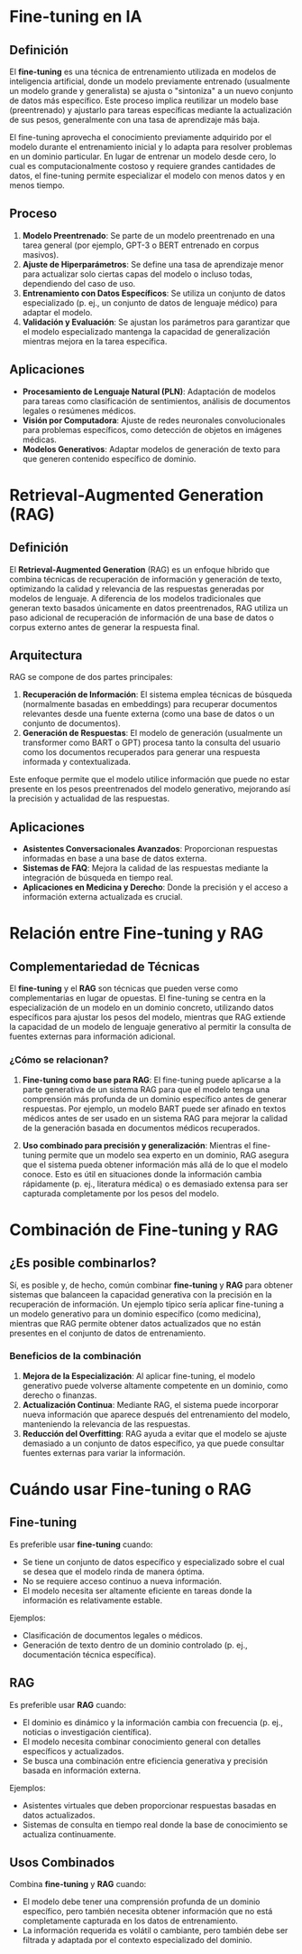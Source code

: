 # Fine-tuning en IA

## Definición

El **fine-tuning** es una técnica de entrenamiento utilizada en modelos de inteligencia artificial, donde un modelo previamente entrenado (usualmente un modelo grande y generalista) se ajusta o "sintoniza" a un nuevo conjunto de datos más específico. Este proceso implica reutilizar un modelo base (preentrenado) y ajustarlo para tareas específicas mediante la actualización de sus pesos, generalmente con una tasa de aprendizaje más baja.

El fine-tuning aprovecha el conocimiento previamente adquirido por el modelo durante el entrenamiento inicial y lo adapta para resolver problemas en un dominio particular. En lugar de entrenar un modelo desde cero, lo cual es computacionalmente costoso y requiere grandes cantidades de datos, el fine-tuning permite especializar el modelo con menos datos y en menos tiempo.

## Proceso

1. **Modelo Preentrenado**: Se parte de un modelo preentrenado en una tarea general (por ejemplo, GPT-3 o BERT entrenado en corpus masivos).
2. **Ajuste de Hiperparámetros**: Se define una tasa de aprendizaje menor para actualizar solo ciertas capas del modelo o incluso todas, dependiendo del caso de uso.
3. **Entrenamiento con Datos Específicos**: Se utiliza un conjunto de datos especializado (p. ej., un conjunto de datos de lenguaje médico) para adaptar el modelo.
4. **Validación y Evaluación**: Se ajustan los parámetros para garantizar que el modelo especializado mantenga la capacidad de generalización mientras mejora en la tarea específica.

## Aplicaciones

- **Procesamiento de Lenguaje Natural (PLN)**: Adaptación de modelos para tareas como clasificación de sentimientos, análisis de documentos legales o resúmenes médicos.
- **Visión por Computadora**: Ajuste de redes neuronales convolucionales para problemas específicos, como detección de objetos en imágenes médicas.
- **Modelos Generativos**: Adaptar modelos de generación de texto para que generen contenido específico de dominio.

# Retrieval-Augmented Generation (RAG)

## Definición

El **Retrieval-Augmented Generation** (RAG) es un enfoque híbrido que combina técnicas de recuperación de información y generación de texto, optimizando la calidad y relevancia de las respuestas generadas por modelos de lenguaje. A diferencia de los modelos tradicionales que generan texto basados únicamente en datos preentrenados, RAG utiliza un paso adicional de recuperación de información de una base de datos o corpus externo antes de generar la respuesta final.

## Arquitectura

RAG se compone de dos partes principales:

1. **Recuperación de Información**: El sistema emplea técnicas de búsqueda (normalmente basadas en embeddings) para recuperar documentos relevantes desde una fuente externa (como una base de datos o un conjunto de documentos).
2. **Generación de Respuestas**: El modelo de generación (usualmente un transformer como BART o GPT) procesa tanto la consulta del usuario como los documentos recuperados para generar una respuesta informada y contextualizada.

Este enfoque permite que el modelo utilice información que puede no estar presente en los pesos preentrenados del modelo generativo, mejorando así la precisión y actualidad de las respuestas.

## Aplicaciones

- **Asistentes Conversacionales Avanzados**: Proporcionan respuestas informadas en base a una base de datos externa.
- **Sistemas de FAQ**: Mejora la calidad de las respuestas mediante la integración de búsqueda en tiempo real.
- **Aplicaciones en Medicina y Derecho**: Donde la precisión y el acceso a información externa actualizada es crucial.

# Relación entre Fine-tuning y RAG

## Complementariedad de Técnicas

El **fine-tuning** y el **RAG** son técnicas que pueden verse como complementarias en lugar de opuestas. El fine-tuning se centra en la especialización de un modelo en un dominio concreto, utilizando datos específicos para ajustar los pesos del modelo, mientras que RAG extiende la capacidad de un modelo de lenguaje generativo al permitir la consulta de fuentes externas para información adicional.

### ¿Cómo se relacionan?

1. **Fine-tuning como base para RAG**: El fine-tuning puede aplicarse a la parte generativa de un sistema RAG para que el modelo tenga una comprensión más profunda de un dominio específico antes de generar respuestas. Por ejemplo, un modelo BART puede ser afinado en textos médicos antes de ser usado en un sistema RAG para mejorar la calidad de la generación basada en documentos médicos recuperados.
   
2. **Uso combinado para precisión y generalización**: Mientras el fine-tuning permite que un modelo sea experto en un dominio, RAG asegura que el sistema pueda obtener información más allá de lo que el modelo conoce. Esto es útil en situaciones donde la información cambia rápidamente (p. ej., literatura médica) o es demasiado extensa para ser capturada completamente por los pesos del modelo.

# Combinación de Fine-tuning y RAG

## ¿Es posible combinarlos?

Sí, es posible y, de hecho, común combinar **fine-tuning** y **RAG** para obtener sistemas que balanceen la capacidad generativa con la precisión en la recuperación de información. Un ejemplo típico sería aplicar fine-tuning a un modelo generativo para un dominio específico (como medicina), mientras que RAG permite obtener datos actualizados que no están presentes en el conjunto de datos de entrenamiento.

### Beneficios de la combinación

1. **Mejora de la Especialización**: Al aplicar fine-tuning, el modelo generativo puede volverse altamente competente en un dominio, como derecho o finanzas.
2. **Actualización Continua**: Mediante RAG, el sistema puede incorporar nueva información que aparece después del entrenamiento del modelo, manteniendo la relevancia de las respuestas.
3. **Reducción del Overfitting**: RAG ayuda a evitar que el modelo se ajuste demasiado a un conjunto de datos específico, ya que puede consultar fuentes externas para variar la información.

# Cuándo usar Fine-tuning o RAG

## Fine-tuning

Es preferible usar **fine-tuning** cuando:
- Se tiene un conjunto de datos específico y especializado sobre el cual se desea que el modelo rinda de manera óptima.
- No se requiere acceso continuo a nueva información.
- El modelo necesita ser altamente eficiente en tareas donde la información es relativamente estable.

Ejemplos:
- Clasificación de documentos legales o médicos.
- Generación de texto dentro de un dominio controlado (p. ej., documentación técnica específica).

## RAG

Es preferible usar **RAG** cuando:
- El dominio es dinámico y la información cambia con frecuencia (p. ej., noticias o investigación científica).
- El modelo necesita combinar conocimiento general con detalles específicos y actualizados.
- Se busca una combinación entre eficiencia generativa y precisión basada en información externa.

Ejemplos:
- Asistentes virtuales que deben proporcionar respuestas basadas en datos actualizados.
- Sistemas de consulta en tiempo real donde la base de conocimiento se actualiza continuamente.

## Usos Combinados

Combina **fine-tuning** y **RAG** cuando:
- El modelo debe tener una comprensión profunda de un dominio específico, pero también necesita obtener información que no está completamente capturada en los datos de entrenamiento.
- La información requerida es volátil o cambiante, pero también debe ser filtrada y adaptada por el contexto especializado del dominio.

